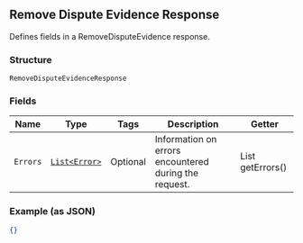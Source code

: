 ## Remove Dispute Evidence Response

Defines fields in a RemoveDisputeEvidence response.

### Structure

`RemoveDisputeEvidenceResponse`

### Fields

| Name | Type | Tags | Description | Getter |
|  --- | --- | --- | --- | --- |
| `Errors` | [`List<Error>`](/doc/models/error.md) | Optional | Information on errors encountered during the request. | List<Error> getErrors() |

### Example (as JSON)

```json
{}
```


